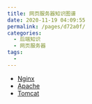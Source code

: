 ```yaml
---
title: 网页服务器知识图谱
date: 2020-11-19 04:09:55
permalink: /pages/d72a0f/
categories:
  - 后端知识
  - 网页服务器
tags:
  -
---
```


- [Nginx](https://www.nginx.com/)
- [Apache](https://httpd.apache.org/)
- [Tomcat](http://tomcat.apache.org/)

